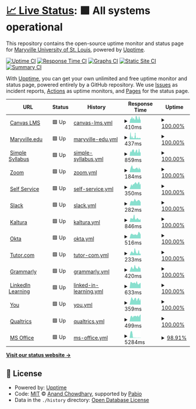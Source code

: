 # [📈 Live Status](https://Maryville-University-DLX.github.io/saints-status): <!--live status--> **🟩 All systems operational**

This repository contains the open-source uptime monitor and status page for [Maryville University of St. Louis](https://www.maryville.edu), powered by [Upptime](https://github.com/upptime/upptime).

[![Uptime CI](https://github.com/Maryville-University-DLX/saints-status/workflows/Uptime%20CI/badge.svg)](https://github.com/Maryville-University-DLX/saints-status/actions?query=workflow%3A%22Uptime+CI%22)
[![Response Time CI](https://github.com/Maryville-University-DLX/saints-status/workflows/Response%20Time%20CI/badge.svg)](https://github.com/Maryville-University-DLX/saints-status/actions?query=workflow%3A%22Response+Time+CI%22)
[![Graphs CI](https://github.com/Maryville-University-DLX/saints-status/workflows/Graphs%20CI/badge.svg)](https://github.com/Maryville-University-DLX/saints-status/actions?query=workflow%3A%22Graphs+CI%22)
[![Static Site CI](https://github.com/Maryville-University-DLX/saints-status/workflows/Static%20Site%20CI/badge.svg)](https://github.com/Maryville-University-DLX/saints-status/actions?query=workflow%3A%22Static+Site+CI%22)
[![Summary CI](https://github.com/Maryville-University-DLX/saints-status/workflows/Summary%20CI/badge.svg)](https://github.com/Maryville-University-DLX/saints-status/actions?query=workflow%3A%22Summary+CI%22)

With [Upptime](https://upptime.js.org), you can get your own unlimited and free uptime monitor and status page, powered entirely by a GitHub repository. We use [Issues](https://github.com/Maryville-University-DLX/saints-status/issues) as incident reports, [Actions](https://github.com/Maryville-University-DLX/saints-status/actions) as uptime monitors, and [Pages](https://Maryville-University-DLX.github.io/saints-status) for the status page.

<!--start: status pages-->
<!-- This summary is generated by Upptime (https://github.com/upptime/upptime) -->
<!-- Do not edit this manually, your changes will be overwritten -->
<!-- prettier-ignore -->
| URL | Status | History | Response Time | Uptime |
| --- | ------ | ------- | ------------- | ------ |
| <img alt="" src="https://maryville.instructure.com/favicon.ico" height="13"> [Canvas LMS](https://maryville.instructure.com) | 🟩 Up | [canvas-lms.yml](https://github.com/Maryville-University-DLX/saints-status/commits/HEAD/history/canvas-lms.yml) | <details><summary><img alt="Response time graph" src="./graphs/canvas-lms/response-time-week.png" height="20"> 410ms</summary><br><a href="https://Maryville-University-DLX.github.io/saints-status/history/canvas-lms"><img alt="Response time 410" src="https://img.shields.io/endpoint?url=https%3A%2F%2Fraw.githubusercontent.com%2FMaryville-University-DLX%2Fsaints-status%2FHEAD%2Fapi%2Fcanvas-lms%2Fresponse-time.json"></a><br><a href="https://Maryville-University-DLX.github.io/saints-status/history/canvas-lms"><img alt="24-hour response time 402" src="https://img.shields.io/endpoint?url=https%3A%2F%2Fraw.githubusercontent.com%2FMaryville-University-DLX%2Fsaints-status%2FHEAD%2Fapi%2Fcanvas-lms%2Fresponse-time-day.json"></a><br><a href="https://Maryville-University-DLX.github.io/saints-status/history/canvas-lms"><img alt="7-day response time 410" src="https://img.shields.io/endpoint?url=https%3A%2F%2Fraw.githubusercontent.com%2FMaryville-University-DLX%2Fsaints-status%2FHEAD%2Fapi%2Fcanvas-lms%2Fresponse-time-week.json"></a><br><a href="https://Maryville-University-DLX.github.io/saints-status/history/canvas-lms"><img alt="30-day response time 410" src="https://img.shields.io/endpoint?url=https%3A%2F%2Fraw.githubusercontent.com%2FMaryville-University-DLX%2Fsaints-status%2FHEAD%2Fapi%2Fcanvas-lms%2Fresponse-time-month.json"></a><br><a href="https://Maryville-University-DLX.github.io/saints-status/history/canvas-lms"><img alt="1-year response time 410" src="https://img.shields.io/endpoint?url=https%3A%2F%2Fraw.githubusercontent.com%2FMaryville-University-DLX%2Fsaints-status%2FHEAD%2Fapi%2Fcanvas-lms%2Fresponse-time-year.json"></a></details> | <details><summary><a href="https://Maryville-University-DLX.github.io/saints-status/history/canvas-lms">100.00%</a></summary><a href="https://Maryville-University-DLX.github.io/saints-status/history/canvas-lms"><img alt="All-time uptime 100.00%" src="https://img.shields.io/endpoint?url=https%3A%2F%2Fraw.githubusercontent.com%2FMaryville-University-DLX%2Fsaints-status%2FHEAD%2Fapi%2Fcanvas-lms%2Fuptime.json"></a><br><a href="https://Maryville-University-DLX.github.io/saints-status/history/canvas-lms"><img alt="24-hour uptime 100.00%" src="https://img.shields.io/endpoint?url=https%3A%2F%2Fraw.githubusercontent.com%2FMaryville-University-DLX%2Fsaints-status%2FHEAD%2Fapi%2Fcanvas-lms%2Fuptime-day.json"></a><br><a href="https://Maryville-University-DLX.github.io/saints-status/history/canvas-lms"><img alt="7-day uptime 100.00%" src="https://img.shields.io/endpoint?url=https%3A%2F%2Fraw.githubusercontent.com%2FMaryville-University-DLX%2Fsaints-status%2FHEAD%2Fapi%2Fcanvas-lms%2Fuptime-week.json"></a><br><a href="https://Maryville-University-DLX.github.io/saints-status/history/canvas-lms"><img alt="30-day uptime 100.00%" src="https://img.shields.io/endpoint?url=https%3A%2F%2Fraw.githubusercontent.com%2FMaryville-University-DLX%2Fsaints-status%2FHEAD%2Fapi%2Fcanvas-lms%2Fuptime-month.json"></a><br><a href="https://Maryville-University-DLX.github.io/saints-status/history/canvas-lms"><img alt="1-year uptime 100.00%" src="https://img.shields.io/endpoint?url=https%3A%2F%2Fraw.githubusercontent.com%2FMaryville-University-DLX%2Fsaints-status%2FHEAD%2Fapi%2Fcanvas-lms%2Fuptime-year.json"></a></details>
| <img alt="" src="https://icons.duckduckgo.com/ip3/www.maryville.edu.ico" height="13"> [Maryville.edu](https://www.maryville.edu) | 🟩 Up | [maryville-edu.yml](https://github.com/Maryville-University-DLX/saints-status/commits/HEAD/history/maryville-edu.yml) | <details><summary><img alt="Response time graph" src="./graphs/maryville-edu/response-time-week.png" height="20"> 437ms</summary><br><a href="https://Maryville-University-DLX.github.io/saints-status/history/maryville-edu"><img alt="Response time 437" src="https://img.shields.io/endpoint?url=https%3A%2F%2Fraw.githubusercontent.com%2FMaryville-University-DLX%2Fsaints-status%2FHEAD%2Fapi%2Fmaryville-edu%2Fresponse-time.json"></a><br><a href="https://Maryville-University-DLX.github.io/saints-status/history/maryville-edu"><img alt="24-hour response time 368" src="https://img.shields.io/endpoint?url=https%3A%2F%2Fraw.githubusercontent.com%2FMaryville-University-DLX%2Fsaints-status%2FHEAD%2Fapi%2Fmaryville-edu%2Fresponse-time-day.json"></a><br><a href="https://Maryville-University-DLX.github.io/saints-status/history/maryville-edu"><img alt="7-day response time 437" src="https://img.shields.io/endpoint?url=https%3A%2F%2Fraw.githubusercontent.com%2FMaryville-University-DLX%2Fsaints-status%2FHEAD%2Fapi%2Fmaryville-edu%2Fresponse-time-week.json"></a><br><a href="https://Maryville-University-DLX.github.io/saints-status/history/maryville-edu"><img alt="30-day response time 437" src="https://img.shields.io/endpoint?url=https%3A%2F%2Fraw.githubusercontent.com%2FMaryville-University-DLX%2Fsaints-status%2FHEAD%2Fapi%2Fmaryville-edu%2Fresponse-time-month.json"></a><br><a href="https://Maryville-University-DLX.github.io/saints-status/history/maryville-edu"><img alt="1-year response time 437" src="https://img.shields.io/endpoint?url=https%3A%2F%2Fraw.githubusercontent.com%2FMaryville-University-DLX%2Fsaints-status%2FHEAD%2Fapi%2Fmaryville-edu%2Fresponse-time-year.json"></a></details> | <details><summary><a href="https://Maryville-University-DLX.github.io/saints-status/history/maryville-edu">100.00%</a></summary><a href="https://Maryville-University-DLX.github.io/saints-status/history/maryville-edu"><img alt="All-time uptime 100.00%" src="https://img.shields.io/endpoint?url=https%3A%2F%2Fraw.githubusercontent.com%2FMaryville-University-DLX%2Fsaints-status%2FHEAD%2Fapi%2Fmaryville-edu%2Fuptime.json"></a><br><a href="https://Maryville-University-DLX.github.io/saints-status/history/maryville-edu"><img alt="24-hour uptime 100.00%" src="https://img.shields.io/endpoint?url=https%3A%2F%2Fraw.githubusercontent.com%2FMaryville-University-DLX%2Fsaints-status%2FHEAD%2Fapi%2Fmaryville-edu%2Fuptime-day.json"></a><br><a href="https://Maryville-University-DLX.github.io/saints-status/history/maryville-edu"><img alt="7-day uptime 100.00%" src="https://img.shields.io/endpoint?url=https%3A%2F%2Fraw.githubusercontent.com%2FMaryville-University-DLX%2Fsaints-status%2FHEAD%2Fapi%2Fmaryville-edu%2Fuptime-week.json"></a><br><a href="https://Maryville-University-DLX.github.io/saints-status/history/maryville-edu"><img alt="30-day uptime 100.00%" src="https://img.shields.io/endpoint?url=https%3A%2F%2Fraw.githubusercontent.com%2FMaryville-University-DLX%2Fsaints-status%2FHEAD%2Fapi%2Fmaryville-edu%2Fuptime-month.json"></a><br><a href="https://Maryville-University-DLX.github.io/saints-status/history/maryville-edu"><img alt="1-year uptime 100.00%" src="https://img.shields.io/endpoint?url=https%3A%2F%2Fraw.githubusercontent.com%2FMaryville-University-DLX%2Fsaints-status%2FHEAD%2Fapi%2Fmaryville-edu%2Fuptime-year.json"></a></details>
| <img alt="" src="https://icons.duckduckgo.com/ip3/maryville.simplesyllabus.com.ico" height="13"> [Simple Syllabus](https://maryville.simplesyllabus.com/) | 🟩 Up | [simple-syllabus.yml](https://github.com/Maryville-University-DLX/saints-status/commits/HEAD/history/simple-syllabus.yml) | <details><summary><img alt="Response time graph" src="./graphs/simple-syllabus/response-time-week.png" height="20"> 859ms</summary><br><a href="https://Maryville-University-DLX.github.io/saints-status/history/simple-syllabus"><img alt="Response time 859" src="https://img.shields.io/endpoint?url=https%3A%2F%2Fraw.githubusercontent.com%2FMaryville-University-DLX%2Fsaints-status%2FHEAD%2Fapi%2Fsimple-syllabus%2Fresponse-time.json"></a><br><a href="https://Maryville-University-DLX.github.io/saints-status/history/simple-syllabus"><img alt="24-hour response time 803" src="https://img.shields.io/endpoint?url=https%3A%2F%2Fraw.githubusercontent.com%2FMaryville-University-DLX%2Fsaints-status%2FHEAD%2Fapi%2Fsimple-syllabus%2Fresponse-time-day.json"></a><br><a href="https://Maryville-University-DLX.github.io/saints-status/history/simple-syllabus"><img alt="7-day response time 859" src="https://img.shields.io/endpoint?url=https%3A%2F%2Fraw.githubusercontent.com%2FMaryville-University-DLX%2Fsaints-status%2FHEAD%2Fapi%2Fsimple-syllabus%2Fresponse-time-week.json"></a><br><a href="https://Maryville-University-DLX.github.io/saints-status/history/simple-syllabus"><img alt="30-day response time 859" src="https://img.shields.io/endpoint?url=https%3A%2F%2Fraw.githubusercontent.com%2FMaryville-University-DLX%2Fsaints-status%2FHEAD%2Fapi%2Fsimple-syllabus%2Fresponse-time-month.json"></a><br><a href="https://Maryville-University-DLX.github.io/saints-status/history/simple-syllabus"><img alt="1-year response time 859" src="https://img.shields.io/endpoint?url=https%3A%2F%2Fraw.githubusercontent.com%2FMaryville-University-DLX%2Fsaints-status%2FHEAD%2Fapi%2Fsimple-syllabus%2Fresponse-time-year.json"></a></details> | <details><summary><a href="https://Maryville-University-DLX.github.io/saints-status/history/simple-syllabus">100.00%</a></summary><a href="https://Maryville-University-DLX.github.io/saints-status/history/simple-syllabus"><img alt="All-time uptime 100.00%" src="https://img.shields.io/endpoint?url=https%3A%2F%2Fraw.githubusercontent.com%2FMaryville-University-DLX%2Fsaints-status%2FHEAD%2Fapi%2Fsimple-syllabus%2Fuptime.json"></a><br><a href="https://Maryville-University-DLX.github.io/saints-status/history/simple-syllabus"><img alt="24-hour uptime 100.00%" src="https://img.shields.io/endpoint?url=https%3A%2F%2Fraw.githubusercontent.com%2FMaryville-University-DLX%2Fsaints-status%2FHEAD%2Fapi%2Fsimple-syllabus%2Fuptime-day.json"></a><br><a href="https://Maryville-University-DLX.github.io/saints-status/history/simple-syllabus"><img alt="7-day uptime 100.00%" src="https://img.shields.io/endpoint?url=https%3A%2F%2Fraw.githubusercontent.com%2FMaryville-University-DLX%2Fsaints-status%2FHEAD%2Fapi%2Fsimple-syllabus%2Fuptime-week.json"></a><br><a href="https://Maryville-University-DLX.github.io/saints-status/history/simple-syllabus"><img alt="30-day uptime 100.00%" src="https://img.shields.io/endpoint?url=https%3A%2F%2Fraw.githubusercontent.com%2FMaryville-University-DLX%2Fsaints-status%2FHEAD%2Fapi%2Fsimple-syllabus%2Fuptime-month.json"></a><br><a href="https://Maryville-University-DLX.github.io/saints-status/history/simple-syllabus"><img alt="1-year uptime 100.00%" src="https://img.shields.io/endpoint?url=https%3A%2F%2Fraw.githubusercontent.com%2FMaryville-University-DLX%2Fsaints-status%2FHEAD%2Fapi%2Fsimple-syllabus%2Fuptime-year.json"></a></details>
| <img alt="" src="https://icons.duckduckgo.com/ip3/maryvilleu.zoom.us.ico" height="13"> [Zoom](https://maryvilleu.zoom.us/) | 🟩 Up | [zoom.yml](https://github.com/Maryville-University-DLX/saints-status/commits/HEAD/history/zoom.yml) | <details><summary><img alt="Response time graph" src="./graphs/zoom/response-time-week.png" height="20"> 184ms</summary><br><a href="https://Maryville-University-DLX.github.io/saints-status/history/zoom"><img alt="Response time 184" src="https://img.shields.io/endpoint?url=https%3A%2F%2Fraw.githubusercontent.com%2FMaryville-University-DLX%2Fsaints-status%2FHEAD%2Fapi%2Fzoom%2Fresponse-time.json"></a><br><a href="https://Maryville-University-DLX.github.io/saints-status/history/zoom"><img alt="24-hour response time 167" src="https://img.shields.io/endpoint?url=https%3A%2F%2Fraw.githubusercontent.com%2FMaryville-University-DLX%2Fsaints-status%2FHEAD%2Fapi%2Fzoom%2Fresponse-time-day.json"></a><br><a href="https://Maryville-University-DLX.github.io/saints-status/history/zoom"><img alt="7-day response time 184" src="https://img.shields.io/endpoint?url=https%3A%2F%2Fraw.githubusercontent.com%2FMaryville-University-DLX%2Fsaints-status%2FHEAD%2Fapi%2Fzoom%2Fresponse-time-week.json"></a><br><a href="https://Maryville-University-DLX.github.io/saints-status/history/zoom"><img alt="30-day response time 184" src="https://img.shields.io/endpoint?url=https%3A%2F%2Fraw.githubusercontent.com%2FMaryville-University-DLX%2Fsaints-status%2FHEAD%2Fapi%2Fzoom%2Fresponse-time-month.json"></a><br><a href="https://Maryville-University-DLX.github.io/saints-status/history/zoom"><img alt="1-year response time 184" src="https://img.shields.io/endpoint?url=https%3A%2F%2Fraw.githubusercontent.com%2FMaryville-University-DLX%2Fsaints-status%2FHEAD%2Fapi%2Fzoom%2Fresponse-time-year.json"></a></details> | <details><summary><a href="https://Maryville-University-DLX.github.io/saints-status/history/zoom">100.00%</a></summary><a href="https://Maryville-University-DLX.github.io/saints-status/history/zoom"><img alt="All-time uptime 100.00%" src="https://img.shields.io/endpoint?url=https%3A%2F%2Fraw.githubusercontent.com%2FMaryville-University-DLX%2Fsaints-status%2FHEAD%2Fapi%2Fzoom%2Fuptime.json"></a><br><a href="https://Maryville-University-DLX.github.io/saints-status/history/zoom"><img alt="24-hour uptime 100.00%" src="https://img.shields.io/endpoint?url=https%3A%2F%2Fraw.githubusercontent.com%2FMaryville-University-DLX%2Fsaints-status%2FHEAD%2Fapi%2Fzoom%2Fuptime-day.json"></a><br><a href="https://Maryville-University-DLX.github.io/saints-status/history/zoom"><img alt="7-day uptime 100.00%" src="https://img.shields.io/endpoint?url=https%3A%2F%2Fraw.githubusercontent.com%2FMaryville-University-DLX%2Fsaints-status%2FHEAD%2Fapi%2Fzoom%2Fuptime-week.json"></a><br><a href="https://Maryville-University-DLX.github.io/saints-status/history/zoom"><img alt="30-day uptime 100.00%" src="https://img.shields.io/endpoint?url=https%3A%2F%2Fraw.githubusercontent.com%2FMaryville-University-DLX%2Fsaints-status%2FHEAD%2Fapi%2Fzoom%2Fuptime-month.json"></a><br><a href="https://Maryville-University-DLX.github.io/saints-status/history/zoom"><img alt="1-year uptime 100.00%" src="https://img.shields.io/endpoint?url=https%3A%2F%2Fraw.githubusercontent.com%2FMaryville-University-DLX%2Fsaints-status%2FHEAD%2Fapi%2Fzoom%2Fuptime-year.json"></a></details>
| <img alt="" src="https://icons.duckduckgo.com/ip3/selfservice.maryville.edu.ico" height="13"> [Self Service](https://selfservice.maryville.edu/Student) | 🟩 Up | [self-service.yml](https://github.com/Maryville-University-DLX/saints-status/commits/HEAD/history/self-service.yml) | <details><summary><img alt="Response time graph" src="./graphs/self-service/response-time-week.png" height="20"> 350ms</summary><br><a href="https://Maryville-University-DLX.github.io/saints-status/history/self-service"><img alt="Response time 350" src="https://img.shields.io/endpoint?url=https%3A%2F%2Fraw.githubusercontent.com%2FMaryville-University-DLX%2Fsaints-status%2FHEAD%2Fapi%2Fself-service%2Fresponse-time.json"></a><br><a href="https://Maryville-University-DLX.github.io/saints-status/history/self-service"><img alt="24-hour response time 389" src="https://img.shields.io/endpoint?url=https%3A%2F%2Fraw.githubusercontent.com%2FMaryville-University-DLX%2Fsaints-status%2FHEAD%2Fapi%2Fself-service%2Fresponse-time-day.json"></a><br><a href="https://Maryville-University-DLX.github.io/saints-status/history/self-service"><img alt="7-day response time 350" src="https://img.shields.io/endpoint?url=https%3A%2F%2Fraw.githubusercontent.com%2FMaryville-University-DLX%2Fsaints-status%2FHEAD%2Fapi%2Fself-service%2Fresponse-time-week.json"></a><br><a href="https://Maryville-University-DLX.github.io/saints-status/history/self-service"><img alt="30-day response time 350" src="https://img.shields.io/endpoint?url=https%3A%2F%2Fraw.githubusercontent.com%2FMaryville-University-DLX%2Fsaints-status%2FHEAD%2Fapi%2Fself-service%2Fresponse-time-month.json"></a><br><a href="https://Maryville-University-DLX.github.io/saints-status/history/self-service"><img alt="1-year response time 350" src="https://img.shields.io/endpoint?url=https%3A%2F%2Fraw.githubusercontent.com%2FMaryville-University-DLX%2Fsaints-status%2FHEAD%2Fapi%2Fself-service%2Fresponse-time-year.json"></a></details> | <details><summary><a href="https://Maryville-University-DLX.github.io/saints-status/history/self-service">100.00%</a></summary><a href="https://Maryville-University-DLX.github.io/saints-status/history/self-service"><img alt="All-time uptime 100.00%" src="https://img.shields.io/endpoint?url=https%3A%2F%2Fraw.githubusercontent.com%2FMaryville-University-DLX%2Fsaints-status%2FHEAD%2Fapi%2Fself-service%2Fuptime.json"></a><br><a href="https://Maryville-University-DLX.github.io/saints-status/history/self-service"><img alt="24-hour uptime 100.00%" src="https://img.shields.io/endpoint?url=https%3A%2F%2Fraw.githubusercontent.com%2FMaryville-University-DLX%2Fsaints-status%2FHEAD%2Fapi%2Fself-service%2Fuptime-day.json"></a><br><a href="https://Maryville-University-DLX.github.io/saints-status/history/self-service"><img alt="7-day uptime 100.00%" src="https://img.shields.io/endpoint?url=https%3A%2F%2Fraw.githubusercontent.com%2FMaryville-University-DLX%2Fsaints-status%2FHEAD%2Fapi%2Fself-service%2Fuptime-week.json"></a><br><a href="https://Maryville-University-DLX.github.io/saints-status/history/self-service"><img alt="30-day uptime 100.00%" src="https://img.shields.io/endpoint?url=https%3A%2F%2Fraw.githubusercontent.com%2FMaryville-University-DLX%2Fsaints-status%2FHEAD%2Fapi%2Fself-service%2Fuptime-month.json"></a><br><a href="https://Maryville-University-DLX.github.io/saints-status/history/self-service"><img alt="1-year uptime 100.00%" src="https://img.shields.io/endpoint?url=https%3A%2F%2Fraw.githubusercontent.com%2FMaryville-University-DLX%2Fsaints-status%2FHEAD%2Fapi%2Fself-service%2Fuptime-year.json"></a></details>
| <img alt="" src="https://icons.duckduckgo.com/ip3/maryville.enterprise.slack.com.ico" height="13"> [Slack](https://maryville.enterprise.slack.com) | 🟩 Up | [slack.yml](https://github.com/Maryville-University-DLX/saints-status/commits/HEAD/history/slack.yml) | <details><summary><img alt="Response time graph" src="./graphs/slack/response-time-week.png" height="20"> 282ms</summary><br><a href="https://Maryville-University-DLX.github.io/saints-status/history/slack"><img alt="Response time 282" src="https://img.shields.io/endpoint?url=https%3A%2F%2Fraw.githubusercontent.com%2FMaryville-University-DLX%2Fsaints-status%2FHEAD%2Fapi%2Fslack%2Fresponse-time.json"></a><br><a href="https://Maryville-University-DLX.github.io/saints-status/history/slack"><img alt="24-hour response time 287" src="https://img.shields.io/endpoint?url=https%3A%2F%2Fraw.githubusercontent.com%2FMaryville-University-DLX%2Fsaints-status%2FHEAD%2Fapi%2Fslack%2Fresponse-time-day.json"></a><br><a href="https://Maryville-University-DLX.github.io/saints-status/history/slack"><img alt="7-day response time 282" src="https://img.shields.io/endpoint?url=https%3A%2F%2Fraw.githubusercontent.com%2FMaryville-University-DLX%2Fsaints-status%2FHEAD%2Fapi%2Fslack%2Fresponse-time-week.json"></a><br><a href="https://Maryville-University-DLX.github.io/saints-status/history/slack"><img alt="30-day response time 282" src="https://img.shields.io/endpoint?url=https%3A%2F%2Fraw.githubusercontent.com%2FMaryville-University-DLX%2Fsaints-status%2FHEAD%2Fapi%2Fslack%2Fresponse-time-month.json"></a><br><a href="https://Maryville-University-DLX.github.io/saints-status/history/slack"><img alt="1-year response time 282" src="https://img.shields.io/endpoint?url=https%3A%2F%2Fraw.githubusercontent.com%2FMaryville-University-DLX%2Fsaints-status%2FHEAD%2Fapi%2Fslack%2Fresponse-time-year.json"></a></details> | <details><summary><a href="https://Maryville-University-DLX.github.io/saints-status/history/slack">100.00%</a></summary><a href="https://Maryville-University-DLX.github.io/saints-status/history/slack"><img alt="All-time uptime 100.00%" src="https://img.shields.io/endpoint?url=https%3A%2F%2Fraw.githubusercontent.com%2FMaryville-University-DLX%2Fsaints-status%2FHEAD%2Fapi%2Fslack%2Fuptime.json"></a><br><a href="https://Maryville-University-DLX.github.io/saints-status/history/slack"><img alt="24-hour uptime 100.00%" src="https://img.shields.io/endpoint?url=https%3A%2F%2Fraw.githubusercontent.com%2FMaryville-University-DLX%2Fsaints-status%2FHEAD%2Fapi%2Fslack%2Fuptime-day.json"></a><br><a href="https://Maryville-University-DLX.github.io/saints-status/history/slack"><img alt="7-day uptime 100.00%" src="https://img.shields.io/endpoint?url=https%3A%2F%2Fraw.githubusercontent.com%2FMaryville-University-DLX%2Fsaints-status%2FHEAD%2Fapi%2Fslack%2Fuptime-week.json"></a><br><a href="https://Maryville-University-DLX.github.io/saints-status/history/slack"><img alt="30-day uptime 100.00%" src="https://img.shields.io/endpoint?url=https%3A%2F%2Fraw.githubusercontent.com%2FMaryville-University-DLX%2Fsaints-status%2FHEAD%2Fapi%2Fslack%2Fuptime-month.json"></a><br><a href="https://Maryville-University-DLX.github.io/saints-status/history/slack"><img alt="1-year uptime 100.00%" src="https://img.shields.io/endpoint?url=https%3A%2F%2Fraw.githubusercontent.com%2FMaryville-University-DLX%2Fsaints-status%2FHEAD%2Fapi%2Fslack%2Fuptime-year.json"></a></details>
| <img alt="" src="https://icons.duckduckgo.com/ip3/maryville.mediaspace.kaltura.com.ico" height="13"> [Kaltura](https://maryville.mediaspace.kaltura.com/) | 🟩 Up | [kaltura.yml](https://github.com/Maryville-University-DLX/saints-status/commits/HEAD/history/kaltura.yml) | <details><summary><img alt="Response time graph" src="./graphs/kaltura/response-time-week.png" height="20"> 846ms</summary><br><a href="https://Maryville-University-DLX.github.io/saints-status/history/kaltura"><img alt="Response time 846" src="https://img.shields.io/endpoint?url=https%3A%2F%2Fraw.githubusercontent.com%2FMaryville-University-DLX%2Fsaints-status%2FHEAD%2Fapi%2Fkaltura%2Fresponse-time.json"></a><br><a href="https://Maryville-University-DLX.github.io/saints-status/history/kaltura"><img alt="24-hour response time 837" src="https://img.shields.io/endpoint?url=https%3A%2F%2Fraw.githubusercontent.com%2FMaryville-University-DLX%2Fsaints-status%2FHEAD%2Fapi%2Fkaltura%2Fresponse-time-day.json"></a><br><a href="https://Maryville-University-DLX.github.io/saints-status/history/kaltura"><img alt="7-day response time 846" src="https://img.shields.io/endpoint?url=https%3A%2F%2Fraw.githubusercontent.com%2FMaryville-University-DLX%2Fsaints-status%2FHEAD%2Fapi%2Fkaltura%2Fresponse-time-week.json"></a><br><a href="https://Maryville-University-DLX.github.io/saints-status/history/kaltura"><img alt="30-day response time 846" src="https://img.shields.io/endpoint?url=https%3A%2F%2Fraw.githubusercontent.com%2FMaryville-University-DLX%2Fsaints-status%2FHEAD%2Fapi%2Fkaltura%2Fresponse-time-month.json"></a><br><a href="https://Maryville-University-DLX.github.io/saints-status/history/kaltura"><img alt="1-year response time 846" src="https://img.shields.io/endpoint?url=https%3A%2F%2Fraw.githubusercontent.com%2FMaryville-University-DLX%2Fsaints-status%2FHEAD%2Fapi%2Fkaltura%2Fresponse-time-year.json"></a></details> | <details><summary><a href="https://Maryville-University-DLX.github.io/saints-status/history/kaltura">100.00%</a></summary><a href="https://Maryville-University-DLX.github.io/saints-status/history/kaltura"><img alt="All-time uptime 100.00%" src="https://img.shields.io/endpoint?url=https%3A%2F%2Fraw.githubusercontent.com%2FMaryville-University-DLX%2Fsaints-status%2FHEAD%2Fapi%2Fkaltura%2Fuptime.json"></a><br><a href="https://Maryville-University-DLX.github.io/saints-status/history/kaltura"><img alt="24-hour uptime 100.00%" src="https://img.shields.io/endpoint?url=https%3A%2F%2Fraw.githubusercontent.com%2FMaryville-University-DLX%2Fsaints-status%2FHEAD%2Fapi%2Fkaltura%2Fuptime-day.json"></a><br><a href="https://Maryville-University-DLX.github.io/saints-status/history/kaltura"><img alt="7-day uptime 100.00%" src="https://img.shields.io/endpoint?url=https%3A%2F%2Fraw.githubusercontent.com%2FMaryville-University-DLX%2Fsaints-status%2FHEAD%2Fapi%2Fkaltura%2Fuptime-week.json"></a><br><a href="https://Maryville-University-DLX.github.io/saints-status/history/kaltura"><img alt="30-day uptime 100.00%" src="https://img.shields.io/endpoint?url=https%3A%2F%2Fraw.githubusercontent.com%2FMaryville-University-DLX%2Fsaints-status%2FHEAD%2Fapi%2Fkaltura%2Fuptime-month.json"></a><br><a href="https://Maryville-University-DLX.github.io/saints-status/history/kaltura"><img alt="1-year uptime 100.00%" src="https://img.shields.io/endpoint?url=https%3A%2F%2Fraw.githubusercontent.com%2FMaryville-University-DLX%2Fsaints-status%2FHEAD%2Fapi%2Fkaltura%2Fuptime-year.json"></a></details>
| <img alt="" src="https://icons.duckduckgo.com/ip3/launch.maryville.edu.ico" height="13"> [Okta](https://launch.maryville.edu) | 🟩 Up | [okta.yml](https://github.com/Maryville-University-DLX/saints-status/commits/HEAD/history/okta.yml) | <details><summary><img alt="Response time graph" src="./graphs/okta/response-time-week.png" height="20"> 516ms</summary><br><a href="https://Maryville-University-DLX.github.io/saints-status/history/okta"><img alt="Response time 516" src="https://img.shields.io/endpoint?url=https%3A%2F%2Fraw.githubusercontent.com%2FMaryville-University-DLX%2Fsaints-status%2FHEAD%2Fapi%2Fokta%2Fresponse-time.json"></a><br><a href="https://Maryville-University-DLX.github.io/saints-status/history/okta"><img alt="24-hour response time 517" src="https://img.shields.io/endpoint?url=https%3A%2F%2Fraw.githubusercontent.com%2FMaryville-University-DLX%2Fsaints-status%2FHEAD%2Fapi%2Fokta%2Fresponse-time-day.json"></a><br><a href="https://Maryville-University-DLX.github.io/saints-status/history/okta"><img alt="7-day response time 516" src="https://img.shields.io/endpoint?url=https%3A%2F%2Fraw.githubusercontent.com%2FMaryville-University-DLX%2Fsaints-status%2FHEAD%2Fapi%2Fokta%2Fresponse-time-week.json"></a><br><a href="https://Maryville-University-DLX.github.io/saints-status/history/okta"><img alt="30-day response time 516" src="https://img.shields.io/endpoint?url=https%3A%2F%2Fraw.githubusercontent.com%2FMaryville-University-DLX%2Fsaints-status%2FHEAD%2Fapi%2Fokta%2Fresponse-time-month.json"></a><br><a href="https://Maryville-University-DLX.github.io/saints-status/history/okta"><img alt="1-year response time 516" src="https://img.shields.io/endpoint?url=https%3A%2F%2Fraw.githubusercontent.com%2FMaryville-University-DLX%2Fsaints-status%2FHEAD%2Fapi%2Fokta%2Fresponse-time-year.json"></a></details> | <details><summary><a href="https://Maryville-University-DLX.github.io/saints-status/history/okta">100.00%</a></summary><a href="https://Maryville-University-DLX.github.io/saints-status/history/okta"><img alt="All-time uptime 100.00%" src="https://img.shields.io/endpoint?url=https%3A%2F%2Fraw.githubusercontent.com%2FMaryville-University-DLX%2Fsaints-status%2FHEAD%2Fapi%2Fokta%2Fuptime.json"></a><br><a href="https://Maryville-University-DLX.github.io/saints-status/history/okta"><img alt="24-hour uptime 100.00%" src="https://img.shields.io/endpoint?url=https%3A%2F%2Fraw.githubusercontent.com%2FMaryville-University-DLX%2Fsaints-status%2FHEAD%2Fapi%2Fokta%2Fuptime-day.json"></a><br><a href="https://Maryville-University-DLX.github.io/saints-status/history/okta"><img alt="7-day uptime 100.00%" src="https://img.shields.io/endpoint?url=https%3A%2F%2Fraw.githubusercontent.com%2FMaryville-University-DLX%2Fsaints-status%2FHEAD%2Fapi%2Fokta%2Fuptime-week.json"></a><br><a href="https://Maryville-University-DLX.github.io/saints-status/history/okta"><img alt="30-day uptime 100.00%" src="https://img.shields.io/endpoint?url=https%3A%2F%2Fraw.githubusercontent.com%2FMaryville-University-DLX%2Fsaints-status%2FHEAD%2Fapi%2Fokta%2Fuptime-month.json"></a><br><a href="https://Maryville-University-DLX.github.io/saints-status/history/okta"><img alt="1-year uptime 100.00%" src="https://img.shields.io/endpoint?url=https%3A%2F%2Fraw.githubusercontent.com%2FMaryville-University-DLX%2Fsaints-status%2FHEAD%2Fapi%2Fokta%2Fuptime-year.json"></a></details>
| <img alt="" src="https://icons.duckduckgo.com/ip3/leo.tutor.com.ico" height="13"> [Tutor.com](https://leo.tutor.com/) | 🟩 Up | [tutor-com.yml](https://github.com/Maryville-University-DLX/saints-status/commits/HEAD/history/tutor-com.yml) | <details><summary><img alt="Response time graph" src="./graphs/tutor-com/response-time-week.png" height="20"> 233ms</summary><br><a href="https://Maryville-University-DLX.github.io/saints-status/history/tutor-com"><img alt="Response time 233" src="https://img.shields.io/endpoint?url=https%3A%2F%2Fraw.githubusercontent.com%2FMaryville-University-DLX%2Fsaints-status%2FHEAD%2Fapi%2Ftutor-com%2Fresponse-time.json"></a><br><a href="https://Maryville-University-DLX.github.io/saints-status/history/tutor-com"><img alt="24-hour response time 230" src="https://img.shields.io/endpoint?url=https%3A%2F%2Fraw.githubusercontent.com%2FMaryville-University-DLX%2Fsaints-status%2FHEAD%2Fapi%2Ftutor-com%2Fresponse-time-day.json"></a><br><a href="https://Maryville-University-DLX.github.io/saints-status/history/tutor-com"><img alt="7-day response time 233" src="https://img.shields.io/endpoint?url=https%3A%2F%2Fraw.githubusercontent.com%2FMaryville-University-DLX%2Fsaints-status%2FHEAD%2Fapi%2Ftutor-com%2Fresponse-time-week.json"></a><br><a href="https://Maryville-University-DLX.github.io/saints-status/history/tutor-com"><img alt="30-day response time 233" src="https://img.shields.io/endpoint?url=https%3A%2F%2Fraw.githubusercontent.com%2FMaryville-University-DLX%2Fsaints-status%2FHEAD%2Fapi%2Ftutor-com%2Fresponse-time-month.json"></a><br><a href="https://Maryville-University-DLX.github.io/saints-status/history/tutor-com"><img alt="1-year response time 233" src="https://img.shields.io/endpoint?url=https%3A%2F%2Fraw.githubusercontent.com%2FMaryville-University-DLX%2Fsaints-status%2FHEAD%2Fapi%2Ftutor-com%2Fresponse-time-year.json"></a></details> | <details><summary><a href="https://Maryville-University-DLX.github.io/saints-status/history/tutor-com">100.00%</a></summary><a href="https://Maryville-University-DLX.github.io/saints-status/history/tutor-com"><img alt="All-time uptime 100.00%" src="https://img.shields.io/endpoint?url=https%3A%2F%2Fraw.githubusercontent.com%2FMaryville-University-DLX%2Fsaints-status%2FHEAD%2Fapi%2Ftutor-com%2Fuptime.json"></a><br><a href="https://Maryville-University-DLX.github.io/saints-status/history/tutor-com"><img alt="24-hour uptime 100.00%" src="https://img.shields.io/endpoint?url=https%3A%2F%2Fraw.githubusercontent.com%2FMaryville-University-DLX%2Fsaints-status%2FHEAD%2Fapi%2Ftutor-com%2Fuptime-day.json"></a><br><a href="https://Maryville-University-DLX.github.io/saints-status/history/tutor-com"><img alt="7-day uptime 100.00%" src="https://img.shields.io/endpoint?url=https%3A%2F%2Fraw.githubusercontent.com%2FMaryville-University-DLX%2Fsaints-status%2FHEAD%2Fapi%2Ftutor-com%2Fuptime-week.json"></a><br><a href="https://Maryville-University-DLX.github.io/saints-status/history/tutor-com"><img alt="30-day uptime 100.00%" src="https://img.shields.io/endpoint?url=https%3A%2F%2Fraw.githubusercontent.com%2FMaryville-University-DLX%2Fsaints-status%2FHEAD%2Fapi%2Ftutor-com%2Fuptime-month.json"></a><br><a href="https://Maryville-University-DLX.github.io/saints-status/history/tutor-com"><img alt="1-year uptime 100.00%" src="https://img.shields.io/endpoint?url=https%3A%2F%2Fraw.githubusercontent.com%2FMaryville-University-DLX%2Fsaints-status%2FHEAD%2Fapi%2Ftutor-com%2Fuptime-year.json"></a></details>
| <img alt="" src="https://icons.duckduckgo.com/ip3/app.grammarly.com.ico" height="13"> [Grammarly](https://app.grammarly.com/) | 🟩 Up | [grammarly.yml](https://github.com/Maryville-University-DLX/saints-status/commits/HEAD/history/grammarly.yml) | <details><summary><img alt="Response time graph" src="./graphs/grammarly/response-time-week.png" height="20"> 420ms</summary><br><a href="https://Maryville-University-DLX.github.io/saints-status/history/grammarly"><img alt="Response time 420" src="https://img.shields.io/endpoint?url=https%3A%2F%2Fraw.githubusercontent.com%2FMaryville-University-DLX%2Fsaints-status%2FHEAD%2Fapi%2Fgrammarly%2Fresponse-time.json"></a><br><a href="https://Maryville-University-DLX.github.io/saints-status/history/grammarly"><img alt="24-hour response time 418" src="https://img.shields.io/endpoint?url=https%3A%2F%2Fraw.githubusercontent.com%2FMaryville-University-DLX%2Fsaints-status%2FHEAD%2Fapi%2Fgrammarly%2Fresponse-time-day.json"></a><br><a href="https://Maryville-University-DLX.github.io/saints-status/history/grammarly"><img alt="7-day response time 420" src="https://img.shields.io/endpoint?url=https%3A%2F%2Fraw.githubusercontent.com%2FMaryville-University-DLX%2Fsaints-status%2FHEAD%2Fapi%2Fgrammarly%2Fresponse-time-week.json"></a><br><a href="https://Maryville-University-DLX.github.io/saints-status/history/grammarly"><img alt="30-day response time 420" src="https://img.shields.io/endpoint?url=https%3A%2F%2Fraw.githubusercontent.com%2FMaryville-University-DLX%2Fsaints-status%2FHEAD%2Fapi%2Fgrammarly%2Fresponse-time-month.json"></a><br><a href="https://Maryville-University-DLX.github.io/saints-status/history/grammarly"><img alt="1-year response time 420" src="https://img.shields.io/endpoint?url=https%3A%2F%2Fraw.githubusercontent.com%2FMaryville-University-DLX%2Fsaints-status%2FHEAD%2Fapi%2Fgrammarly%2Fresponse-time-year.json"></a></details> | <details><summary><a href="https://Maryville-University-DLX.github.io/saints-status/history/grammarly">100.00%</a></summary><a href="https://Maryville-University-DLX.github.io/saints-status/history/grammarly"><img alt="All-time uptime 100.00%" src="https://img.shields.io/endpoint?url=https%3A%2F%2Fraw.githubusercontent.com%2FMaryville-University-DLX%2Fsaints-status%2FHEAD%2Fapi%2Fgrammarly%2Fuptime.json"></a><br><a href="https://Maryville-University-DLX.github.io/saints-status/history/grammarly"><img alt="24-hour uptime 100.00%" src="https://img.shields.io/endpoint?url=https%3A%2F%2Fraw.githubusercontent.com%2FMaryville-University-DLX%2Fsaints-status%2FHEAD%2Fapi%2Fgrammarly%2Fuptime-day.json"></a><br><a href="https://Maryville-University-DLX.github.io/saints-status/history/grammarly"><img alt="7-day uptime 100.00%" src="https://img.shields.io/endpoint?url=https%3A%2F%2Fraw.githubusercontent.com%2FMaryville-University-DLX%2Fsaints-status%2FHEAD%2Fapi%2Fgrammarly%2Fuptime-week.json"></a><br><a href="https://Maryville-University-DLX.github.io/saints-status/history/grammarly"><img alt="30-day uptime 100.00%" src="https://img.shields.io/endpoint?url=https%3A%2F%2Fraw.githubusercontent.com%2FMaryville-University-DLX%2Fsaints-status%2FHEAD%2Fapi%2Fgrammarly%2Fuptime-month.json"></a><br><a href="https://Maryville-University-DLX.github.io/saints-status/history/grammarly"><img alt="1-year uptime 100.00%" src="https://img.shields.io/endpoint?url=https%3A%2F%2Fraw.githubusercontent.com%2FMaryville-University-DLX%2Fsaints-status%2FHEAD%2Fapi%2Fgrammarly%2Fuptime-year.json"></a></details>
| <img alt="" src="https://icons.duckduckgo.com/ip3/www.linkedin.com.ico" height="13"> [LinkedIn Learning](https://www.linkedin.com/learning/) | 🟩 Up | [linked-in-learning.yml](https://github.com/Maryville-University-DLX/saints-status/commits/HEAD/history/linked-in-learning.yml) | <details><summary><img alt="Response time graph" src="./graphs/linked-in-learning/response-time-week.png" height="20"> 633ms</summary><br><a href="https://Maryville-University-DLX.github.io/saints-status/history/linked-in-learning"><img alt="Response time 633" src="https://img.shields.io/endpoint?url=https%3A%2F%2Fraw.githubusercontent.com%2FMaryville-University-DLX%2Fsaints-status%2FHEAD%2Fapi%2Flinked-in-learning%2Fresponse-time.json"></a><br><a href="https://Maryville-University-DLX.github.io/saints-status/history/linked-in-learning"><img alt="24-hour response time 615" src="https://img.shields.io/endpoint?url=https%3A%2F%2Fraw.githubusercontent.com%2FMaryville-University-DLX%2Fsaints-status%2FHEAD%2Fapi%2Flinked-in-learning%2Fresponse-time-day.json"></a><br><a href="https://Maryville-University-DLX.github.io/saints-status/history/linked-in-learning"><img alt="7-day response time 633" src="https://img.shields.io/endpoint?url=https%3A%2F%2Fraw.githubusercontent.com%2FMaryville-University-DLX%2Fsaints-status%2FHEAD%2Fapi%2Flinked-in-learning%2Fresponse-time-week.json"></a><br><a href="https://Maryville-University-DLX.github.io/saints-status/history/linked-in-learning"><img alt="30-day response time 633" src="https://img.shields.io/endpoint?url=https%3A%2F%2Fraw.githubusercontent.com%2FMaryville-University-DLX%2Fsaints-status%2FHEAD%2Fapi%2Flinked-in-learning%2Fresponse-time-month.json"></a><br><a href="https://Maryville-University-DLX.github.io/saints-status/history/linked-in-learning"><img alt="1-year response time 633" src="https://img.shields.io/endpoint?url=https%3A%2F%2Fraw.githubusercontent.com%2FMaryville-University-DLX%2Fsaints-status%2FHEAD%2Fapi%2Flinked-in-learning%2Fresponse-time-year.json"></a></details> | <details><summary><a href="https://Maryville-University-DLX.github.io/saints-status/history/linked-in-learning">100.00%</a></summary><a href="https://Maryville-University-DLX.github.io/saints-status/history/linked-in-learning"><img alt="All-time uptime 100.00%" src="https://img.shields.io/endpoint?url=https%3A%2F%2Fraw.githubusercontent.com%2FMaryville-University-DLX%2Fsaints-status%2FHEAD%2Fapi%2Flinked-in-learning%2Fuptime.json"></a><br><a href="https://Maryville-University-DLX.github.io/saints-status/history/linked-in-learning"><img alt="24-hour uptime 100.00%" src="https://img.shields.io/endpoint?url=https%3A%2F%2Fraw.githubusercontent.com%2FMaryville-University-DLX%2Fsaints-status%2FHEAD%2Fapi%2Flinked-in-learning%2Fuptime-day.json"></a><br><a href="https://Maryville-University-DLX.github.io/saints-status/history/linked-in-learning"><img alt="7-day uptime 100.00%" src="https://img.shields.io/endpoint?url=https%3A%2F%2Fraw.githubusercontent.com%2FMaryville-University-DLX%2Fsaints-status%2FHEAD%2Fapi%2Flinked-in-learning%2Fuptime-week.json"></a><br><a href="https://Maryville-University-DLX.github.io/saints-status/history/linked-in-learning"><img alt="30-day uptime 100.00%" src="https://img.shields.io/endpoint?url=https%3A%2F%2Fraw.githubusercontent.com%2FMaryville-University-DLX%2Fsaints-status%2FHEAD%2Fapi%2Flinked-in-learning%2Fuptime-month.json"></a><br><a href="https://Maryville-University-DLX.github.io/saints-status/history/linked-in-learning"><img alt="1-year uptime 100.00%" src="https://img.shields.io/endpoint?url=https%3A%2F%2Fraw.githubusercontent.com%2FMaryville-University-DLX%2Fsaints-status%2FHEAD%2Fapi%2Flinked-in-learning%2Fuptime-year.json"></a></details>
| <img alt="" src="https://icons.duckduckgo.com/ip3/you.com.ico" height="13"> [You](https://you.com/) | 🟩 Up | [you.yml](https://github.com/Maryville-University-DLX/saints-status/commits/HEAD/history/you.yml) | <details><summary><img alt="Response time graph" src="./graphs/you/response-time-week.png" height="20"> 359ms</summary><br><a href="https://Maryville-University-DLX.github.io/saints-status/history/you"><img alt="Response time 359" src="https://img.shields.io/endpoint?url=https%3A%2F%2Fraw.githubusercontent.com%2FMaryville-University-DLX%2Fsaints-status%2FHEAD%2Fapi%2Fyou%2Fresponse-time.json"></a><br><a href="https://Maryville-University-DLX.github.io/saints-status/history/you"><img alt="24-hour response time 353" src="https://img.shields.io/endpoint?url=https%3A%2F%2Fraw.githubusercontent.com%2FMaryville-University-DLX%2Fsaints-status%2FHEAD%2Fapi%2Fyou%2Fresponse-time-day.json"></a><br><a href="https://Maryville-University-DLX.github.io/saints-status/history/you"><img alt="7-day response time 359" src="https://img.shields.io/endpoint?url=https%3A%2F%2Fraw.githubusercontent.com%2FMaryville-University-DLX%2Fsaints-status%2FHEAD%2Fapi%2Fyou%2Fresponse-time-week.json"></a><br><a href="https://Maryville-University-DLX.github.io/saints-status/history/you"><img alt="30-day response time 359" src="https://img.shields.io/endpoint?url=https%3A%2F%2Fraw.githubusercontent.com%2FMaryville-University-DLX%2Fsaints-status%2FHEAD%2Fapi%2Fyou%2Fresponse-time-month.json"></a><br><a href="https://Maryville-University-DLX.github.io/saints-status/history/you"><img alt="1-year response time 359" src="https://img.shields.io/endpoint?url=https%3A%2F%2Fraw.githubusercontent.com%2FMaryville-University-DLX%2Fsaints-status%2FHEAD%2Fapi%2Fyou%2Fresponse-time-year.json"></a></details> | <details><summary><a href="https://Maryville-University-DLX.github.io/saints-status/history/you">100.00%</a></summary><a href="https://Maryville-University-DLX.github.io/saints-status/history/you"><img alt="All-time uptime 100.00%" src="https://img.shields.io/endpoint?url=https%3A%2F%2Fraw.githubusercontent.com%2FMaryville-University-DLX%2Fsaints-status%2FHEAD%2Fapi%2Fyou%2Fuptime.json"></a><br><a href="https://Maryville-University-DLX.github.io/saints-status/history/you"><img alt="24-hour uptime 100.00%" src="https://img.shields.io/endpoint?url=https%3A%2F%2Fraw.githubusercontent.com%2FMaryville-University-DLX%2Fsaints-status%2FHEAD%2Fapi%2Fyou%2Fuptime-day.json"></a><br><a href="https://Maryville-University-DLX.github.io/saints-status/history/you"><img alt="7-day uptime 100.00%" src="https://img.shields.io/endpoint?url=https%3A%2F%2Fraw.githubusercontent.com%2FMaryville-University-DLX%2Fsaints-status%2FHEAD%2Fapi%2Fyou%2Fuptime-week.json"></a><br><a href="https://Maryville-University-DLX.github.io/saints-status/history/you"><img alt="30-day uptime 100.00%" src="https://img.shields.io/endpoint?url=https%3A%2F%2Fraw.githubusercontent.com%2FMaryville-University-DLX%2Fsaints-status%2FHEAD%2Fapi%2Fyou%2Fuptime-month.json"></a><br><a href="https://Maryville-University-DLX.github.io/saints-status/history/you"><img alt="1-year uptime 100.00%" src="https://img.shields.io/endpoint?url=https%3A%2F%2Fraw.githubusercontent.com%2FMaryville-University-DLX%2Fsaints-status%2FHEAD%2Fapi%2Fyou%2Fuptime-year.json"></a></details>
| <img alt="" src="https://icons.duckduckgo.com/ip3/maryville.pdx1.qualtrics.com.ico" height="13"> [Qualtrics](https://maryville.pdx1.qualtrics.com/) | 🟩 Up | [qualtrics.yml](https://github.com/Maryville-University-DLX/saints-status/commits/HEAD/history/qualtrics.yml) | <details><summary><img alt="Response time graph" src="./graphs/qualtrics/response-time-week.png" height="20"> 499ms</summary><br><a href="https://Maryville-University-DLX.github.io/saints-status/history/qualtrics"><img alt="Response time 499" src="https://img.shields.io/endpoint?url=https%3A%2F%2Fraw.githubusercontent.com%2FMaryville-University-DLX%2Fsaints-status%2FHEAD%2Fapi%2Fqualtrics%2Fresponse-time.json"></a><br><a href="https://Maryville-University-DLX.github.io/saints-status/history/qualtrics"><img alt="24-hour response time 500" src="https://img.shields.io/endpoint?url=https%3A%2F%2Fraw.githubusercontent.com%2FMaryville-University-DLX%2Fsaints-status%2FHEAD%2Fapi%2Fqualtrics%2Fresponse-time-day.json"></a><br><a href="https://Maryville-University-DLX.github.io/saints-status/history/qualtrics"><img alt="7-day response time 499" src="https://img.shields.io/endpoint?url=https%3A%2F%2Fraw.githubusercontent.com%2FMaryville-University-DLX%2Fsaints-status%2FHEAD%2Fapi%2Fqualtrics%2Fresponse-time-week.json"></a><br><a href="https://Maryville-University-DLX.github.io/saints-status/history/qualtrics"><img alt="30-day response time 499" src="https://img.shields.io/endpoint?url=https%3A%2F%2Fraw.githubusercontent.com%2FMaryville-University-DLX%2Fsaints-status%2FHEAD%2Fapi%2Fqualtrics%2Fresponse-time-month.json"></a><br><a href="https://Maryville-University-DLX.github.io/saints-status/history/qualtrics"><img alt="1-year response time 499" src="https://img.shields.io/endpoint?url=https%3A%2F%2Fraw.githubusercontent.com%2FMaryville-University-DLX%2Fsaints-status%2FHEAD%2Fapi%2Fqualtrics%2Fresponse-time-year.json"></a></details> | <details><summary><a href="https://Maryville-University-DLX.github.io/saints-status/history/qualtrics">100.00%</a></summary><a href="https://Maryville-University-DLX.github.io/saints-status/history/qualtrics"><img alt="All-time uptime 100.00%" src="https://img.shields.io/endpoint?url=https%3A%2F%2Fraw.githubusercontent.com%2FMaryville-University-DLX%2Fsaints-status%2FHEAD%2Fapi%2Fqualtrics%2Fuptime.json"></a><br><a href="https://Maryville-University-DLX.github.io/saints-status/history/qualtrics"><img alt="24-hour uptime 100.00%" src="https://img.shields.io/endpoint?url=https%3A%2F%2Fraw.githubusercontent.com%2FMaryville-University-DLX%2Fsaints-status%2FHEAD%2Fapi%2Fqualtrics%2Fuptime-day.json"></a><br><a href="https://Maryville-University-DLX.github.io/saints-status/history/qualtrics"><img alt="7-day uptime 100.00%" src="https://img.shields.io/endpoint?url=https%3A%2F%2Fraw.githubusercontent.com%2FMaryville-University-DLX%2Fsaints-status%2FHEAD%2Fapi%2Fqualtrics%2Fuptime-week.json"></a><br><a href="https://Maryville-University-DLX.github.io/saints-status/history/qualtrics"><img alt="30-day uptime 100.00%" src="https://img.shields.io/endpoint?url=https%3A%2F%2Fraw.githubusercontent.com%2FMaryville-University-DLX%2Fsaints-status%2FHEAD%2Fapi%2Fqualtrics%2Fuptime-month.json"></a><br><a href="https://Maryville-University-DLX.github.io/saints-status/history/qualtrics"><img alt="1-year uptime 100.00%" src="https://img.shields.io/endpoint?url=https%3A%2F%2Fraw.githubusercontent.com%2FMaryville-University-DLX%2Fsaints-status%2FHEAD%2Fapi%2Fqualtrics%2Fuptime-year.json"></a></details>
| <img alt="" src="https://icons.duckduckgo.com/ip3/www.office365.com.ico" height="13"> [MS Office](https://www.office365.com/) | 🟩 Up | [ms-office.yml](https://github.com/Maryville-University-DLX/saints-status/commits/HEAD/history/ms-office.yml) | <details><summary><img alt="Response time graph" src="./graphs/ms-office/response-time-week.png" height="20"> 5284ms</summary><br><a href="https://Maryville-University-DLX.github.io/saints-status/history/ms-office"><img alt="Response time 5284" src="https://img.shields.io/endpoint?url=https%3A%2F%2Fraw.githubusercontent.com%2FMaryville-University-DLX%2Fsaints-status%2FHEAD%2Fapi%2Fms-office%2Fresponse-time.json"></a><br><a href="https://Maryville-University-DLX.github.io/saints-status/history/ms-office"><img alt="24-hour response time 5284" src="https://img.shields.io/endpoint?url=https%3A%2F%2Fraw.githubusercontent.com%2FMaryville-University-DLX%2Fsaints-status%2FHEAD%2Fapi%2Fms-office%2Fresponse-time-day.json"></a><br><a href="https://Maryville-University-DLX.github.io/saints-status/history/ms-office"><img alt="7-day response time 5284" src="https://img.shields.io/endpoint?url=https%3A%2F%2Fraw.githubusercontent.com%2FMaryville-University-DLX%2Fsaints-status%2FHEAD%2Fapi%2Fms-office%2Fresponse-time-week.json"></a><br><a href="https://Maryville-University-DLX.github.io/saints-status/history/ms-office"><img alt="30-day response time 5284" src="https://img.shields.io/endpoint?url=https%3A%2F%2Fraw.githubusercontent.com%2FMaryville-University-DLX%2Fsaints-status%2FHEAD%2Fapi%2Fms-office%2Fresponse-time-month.json"></a><br><a href="https://Maryville-University-DLX.github.io/saints-status/history/ms-office"><img alt="1-year response time 5284" src="https://img.shields.io/endpoint?url=https%3A%2F%2Fraw.githubusercontent.com%2FMaryville-University-DLX%2Fsaints-status%2FHEAD%2Fapi%2Fms-office%2Fresponse-time-year.json"></a></details> | <details><summary><a href="https://Maryville-University-DLX.github.io/saints-status/history/ms-office">98.91%</a></summary><a href="https://Maryville-University-DLX.github.io/saints-status/history/ms-office"><img alt="All-time uptime 98.91%" src="https://img.shields.io/endpoint?url=https%3A%2F%2Fraw.githubusercontent.com%2FMaryville-University-DLX%2Fsaints-status%2FHEAD%2Fapi%2Fms-office%2Fuptime.json"></a><br><a href="https://Maryville-University-DLX.github.io/saints-status/history/ms-office"><img alt="24-hour uptime 98.91%" src="https://img.shields.io/endpoint?url=https%3A%2F%2Fraw.githubusercontent.com%2FMaryville-University-DLX%2Fsaints-status%2FHEAD%2Fapi%2Fms-office%2Fuptime-day.json"></a><br><a href="https://Maryville-University-DLX.github.io/saints-status/history/ms-office"><img alt="7-day uptime 98.91%" src="https://img.shields.io/endpoint?url=https%3A%2F%2Fraw.githubusercontent.com%2FMaryville-University-DLX%2Fsaints-status%2FHEAD%2Fapi%2Fms-office%2Fuptime-week.json"></a><br><a href="https://Maryville-University-DLX.github.io/saints-status/history/ms-office"><img alt="30-day uptime 98.91%" src="https://img.shields.io/endpoint?url=https%3A%2F%2Fraw.githubusercontent.com%2FMaryville-University-DLX%2Fsaints-status%2FHEAD%2Fapi%2Fms-office%2Fuptime-month.json"></a><br><a href="https://Maryville-University-DLX.github.io/saints-status/history/ms-office"><img alt="1-year uptime 98.91%" src="https://img.shields.io/endpoint?url=https%3A%2F%2Fraw.githubusercontent.com%2FMaryville-University-DLX%2Fsaints-status%2FHEAD%2Fapi%2Fms-office%2Fuptime-year.json"></a></details>

<!--end: status pages-->

[**Visit our status website →**](https://Maryville-University-DLX.github.io/saints-status)

## 📄 License

- Powered by: [Upptime](https://github.com/upptime/upptime)
- Code: [MIT](./LICENSE) © [Anand Chowdhary](https://anandchowdhary.com), supported by [Pabio](https://pabio.com)
- Data in the `./history` directory: [Open Database License](https://opendatacommons.org/licenses/odbl/1-0/)

